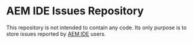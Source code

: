 # AEM IDE Issues Repository

This repository is not intended to contain any code.
Its only purpose is to store issues reported by [AEM IDE](https://plugins.jetbrains.com/plugin/9269-aem-ide) users.
